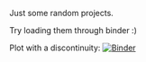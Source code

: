 
Just some random projects. 

Try loading them through binder :)

Plot with a discontinuity: [![Binder](https://mybinder.org/badge_logo.svg)](https://mybinder.org/v2/gh/madshaven/jupyter-stuff/HEAD?filepath=discontinued_plotting.ipynb)  

